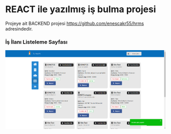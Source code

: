 <h1>REACT ile yazılmış iş bulma projesi</h1>

Projeye ait BACKEND projesi https://github.com/enescakr55/hrms adresindedir.

<h3>İş İlanı Listeleme Sayfası</h3>

![1](https://raw.githubusercontent.com/enescakr55/HRMS-Frontend/master/OrnekResimler/jobadvert-add.png)
